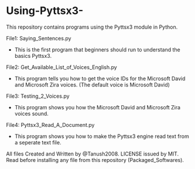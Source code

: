 # Using-Pyttsx3-
This repository contains programs using the Pyttsx3 module in Python.

File1: Saying_Sentences.py
* This is the first program that beginners should run to understand the basics Pyttsx3.

File2: Get_Available_List_of_Voices_English.py
* This program tells you how to get the voice IDs for the Microsoft David and Microsoft Zira voices.  (The default voice is Microsoft David)

File3: Testing_2_Voices.py
* This program shows you how the Microsoft David and Microsoft Zira voices sound.

File4: Pyttsx3_Read_A_Document.py
* This program shows you how to make the Pyttsx3 engine read text from a seperate text file.


All files Created and Written by @Tanush2008. 
LICENSE issued by MIT. Read before installing any file from this repository (Packaged_Softwares).
